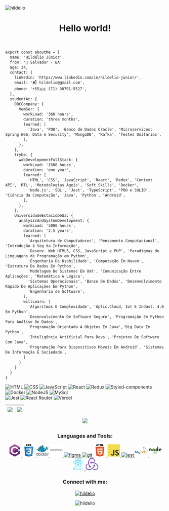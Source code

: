 ﻿<p align="left"> <img src="https://komarev.com/ghpvc/?username=hildelio&label=Profile%20views&color=0e75b6&style=flat" alt="hildelio" /> </p>
<h1 align="center">Hello world!</h1>
﻿

    export const aboutMe = {  
      name: 'Hildélio Júnior',  
      from: '📍 Salvador - BA'
      age: 34,  
      contact: {  
        linkedin: 'https//www.linkedin.com/in/hildelio-junior/',  
        email: '📬 hildelio@gmail.com',  
        phone: '+55🇧🇷 (71) 98791-5527',  
      },
      studentAt: {  
        DBCCompany: {  
          VemSer: {  
            workLoad: '360 hours',  
            duration: 'three months',  
            learned: [  
              'Java', 'POO', 'Banco de Dados Oracle', 'Microservices: Spring Web, Data e Security', 'MongoDB', 'Kafka', 'Testes Unitários', 
            ],   
          },  
        }, 
        trybe: {  
          webDevelopmentFullStack: {  
            workLoad: '1500 hours',  
            duration: 'one year',  
            learned: [  
              'HTML', 'CSS', 'JavaScript', 'React', 'Redux', 'Context API', 'RTL', 'Metodologias Ágeis', 'Soft Skills', 'Docker',  
              'Node.js', 'SQL', 'Jest', 'TypeScript', 'POO e SOLID', 'Ciência da Computação', 'Java', 'Python', 'Android',
            ],   
          },  
        },  
        UniversidadeEstacioDeSa: {  
          analysisAndSystemDevelopment: {  
            workLoad: '3000 hours',  
            duration: '2.5 years',  
            learned: [  
              'Arquitetura de Computadores', 'Pensamento Computacional', 'Introdução à Seg da Informação',  
              'Desenv. Web HTML5, CSS, JavaScript e PHP', 'Paradigmas de Linguagens de Programação em Python',
              'Engenharia De Usabilidade', 'Computação Em Nuvem', 'Estrutura De Dados Em Python',
              'Modelagem De Sistemas Em Uml', 'Comunicação Entre Aplicações', 'Matemática e Lógica',
              'Sistemas Operacionais', 'Banco De Dados', 'Desenvolvimento Rápido De Aplicações Em Python', 
              'Engenharia de Software',
            ],  
            willLearn: [           
              'Algoritmos E Complexidade', 'Aplic.Cloud, Iot E Indúst. 4.0 Em Python',
              'Desenvolvimento De Software Seguro', 'Programação Em Python Para Análise De Dados',
              'Programação Orientada A Objetos Em Java','Big Data Em Python',
              'Inteligência Artificial Para Devs', 'Projetos De Software Com Java',
              'Programação Para Dispositivos Móveis Em Android', 'Sistemas De Informação E Sociedade',  
            ]  
          }  
        }  
      }  
    } 


![HTML](https://img.shields.io/badge/HTML5-E34F26?style=for-the-badge&logo=html5&logoColor=white) ![CSS](https://img.shields.io/badge/CSS3-1572B6?style=for-the-badge&logo=css3&logoColor=white) ![JavaScript](https://img.shields.io/badge/JavaScript-323330?style=for-the-badge&logo=javascript&logoColor=F7DF1E) ![React](https://img.shields.io/badge/React-20232A?style=for-the-badge&logo=react&logoColor=61DAFB) ![Redux](https://img.shields.io/badge/Redux-593D88?style=for-the-badge&logo=redux&logoColor=white) ![Styled-components](https://img.shields.io/badge/styled--components-DB7093?style=for-the-badge&logo=styled-components&logoColor=white) ![Docker](https://img.shields.io/badge/Docker-2CA5E0?style=for-the-badge&logo=docker&logoColor=whit) ![NodeJS](https://img.shields.io/badge/Node.js-339933?style=for-the-badge&logo=nodedotjs&logoColor=white) ![MySql](https://img.shields.io/badge/MySQL-005C84?style=for-the-badge&logo=mysql&logoColor=white)  
			                                                          ![Jest](https://img.shields.io/badge/Jest-C21325?style=for-the-badge&logo=jest&logoColor=white) ![React Router](https://img.shields.io/badge/React_Router-CA4245?style=for-the-badge&logo=react-router&logoColor=white) ![Vercel](https://img.shields.io/badge/Vercel-000000?style=for-the-badge&logo=vercel&logoColor=white)                


| <a href="(https://github.com/hildelio"> <img align="center" src="https://github-readme-stats.vercel.app/api?username=hildelio&count_private=true&theme=github_dark&show_icons=true" /></a>| <a href="https://github.com/hildelio/"><img align="center" src="https://github-readme-stats.vercel.app/api/top-langs/?username=hildelio&layout=compact&theme=github_dark&show_icons=true" /></a>|
| ------------- | ------------- |


<p align="center">
  <a href="(https://github.com/hildelio"> <img align="center" src="http://github-readme-streak-stats.herokuapp.com?user=hildelio&theme=github-dark&date_format=j%20M%5B%20Y%5D&border=FFFFFF" /></a>
</p>

##
<h3 align="center">Languages and Tools:</h3>
<p align="center"> <a href="https://www.w3schools.com/cs/" target="_blank" rel="noreferrer"> <img src="https://raw.githubusercontent.com/devicons/devicon/master/icons/csharp/csharp-original.svg" alt="csharp" width="40" height="40"/> </a> <a href="https://www.w3schools.com/css/" target="_blank" rel="noreferrer"> <img src="https://raw.githubusercontent.com/devicons/devicon/master/icons/css3/css3-original-wordmark.svg" alt="css3" width="40" height="40"/> </a> <a href="https://www.docker.com/" target="_blank" rel="noreferrer"> <img src="https://raw.githubusercontent.com/devicons/devicon/master/icons/docker/docker-original-wordmark.svg" alt="docker" width="40" height="40"/> </a> <a href="https://expressjs.com" target="_blank" rel="noreferrer"> <img src="https://raw.githubusercontent.com/devicons/devicon/master/icons/express/express-original-wordmark.svg" alt="express" width="40" height="40"/> </a> <a href="https://www.figma.com/" target="_blank" rel="noreferrer"> <img src="https://www.vectorlogo.zone/logos/figma/figma-icon.svg" alt="figma" width="40" height="40"/> </a> <a href="https://git-scm.com/" target="_blank" rel="noreferrer"> <img src="https://www.vectorlogo.zone/logos/git-scm/git-scm-icon.svg" alt="git" width="40" height="40"/> </a> <a href="https://www.w3.org/html/" target="_blank" rel="noreferrer"> <img src="https://raw.githubusercontent.com/devicons/devicon/master/icons/html5/html5-original-wordmark.svg" alt="html5" width="40" height="40"/> </a> <a href="https://developer.mozilla.org/en-US/docs/Web/JavaScript" target="_blank" rel="noreferrer"> <img src="https://raw.githubusercontent.com/devicons/devicon/master/icons/javascript/javascript-original.svg" alt="javascript" width="40" height="40"/> </a> <a href="https://jestjs.io" target="_blank" rel="noreferrer"> <img src="https://www.vectorlogo.zone/logos/jestjsio/jestjsio-icon.svg" alt="jest" width="40" height="40"/> </a> <a href="https://www.mysql.com/" target="_blank" rel="noreferrer"> <img src="https://raw.githubusercontent.com/devicons/devicon/master/icons/mysql/mysql-original-wordmark.svg" alt="mysql" width="40" height="40"/> </a> <a href="https://nodejs.org" target="_blank" rel="noreferrer"> <img src="https://raw.githubusercontent.com/devicons/devicon/master/icons/nodejs/nodejs-original-wordmark.svg" alt="nodejs" width="40" height="40"/> </a> <a href="https://reactjs.org/" target="_blank" rel="noreferrer"> <img src="https://raw.githubusercontent.com/devicons/devicon/master/icons/react/react-original-wordmark.svg" alt="react" width="40" height="40"/> </a> <a href="https://redux.js.org" target="_blank" rel="noreferrer"> <img src="https://raw.githubusercontent.com/devicons/devicon/master/icons/redux/redux-original.svg" alt="redux" width="40" height="40"/> </a> </p>

<h3 align="center">Connect with me:</h3>
<p align="center">
<a href="https://linkedin.com/in/hildelio" target="blank"><img align="center" src="https://raw.githubusercontent.com/rahuldkjain/github-profile-readme-generator/master/src/images/icons/Social/linked-in-alt.svg" alt="hildelio" height="30" width="40" /></a>
</p>

<p align="center"> <img src="https://komarev.com/ghpvc/?username=hildelio&label=Profile%20views&color=0e75b6&style=flat" alt="hildelio" /></p>
